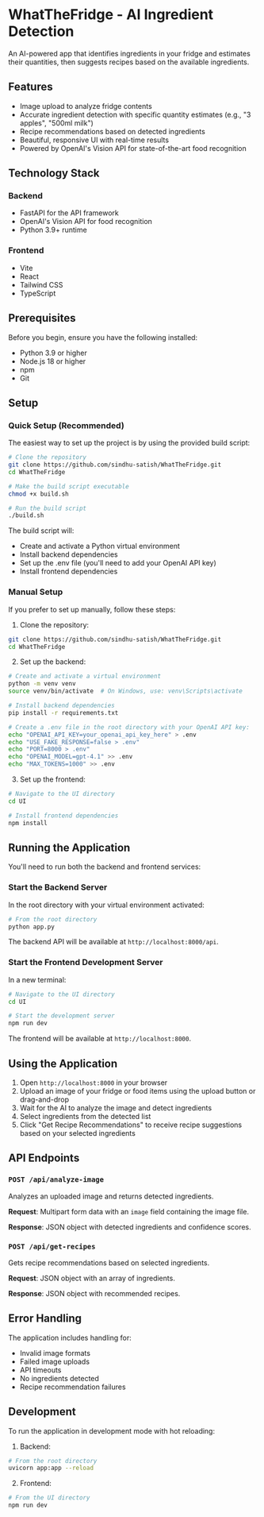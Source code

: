 # WhatTheFridge - AI Ingredient Detection

An AI-powered app that identifies ingredients in your fridge and estimates their quantities, then suggests recipes based on the available ingredients.

## Features

- Image upload to analyze fridge contents
- Accurate ingredient detection with specific quantity estimates (e.g., "3 apples", "500ml milk")
- Recipe recommendations based on detected ingredients
- Beautiful, responsive UI with real-time results
- Powered by OpenAI's Vision API for state-of-the-art food recognition

## Technology Stack

### Backend
- FastAPI for the API framework
- OpenAI's Vision API for food recognition
- Python 3.9+ runtime

### Frontend
- Vite
- React
- Tailwind CSS
- TypeScript

## Prerequisites

Before you begin, ensure you have the following installed:
- Python 3.9 or higher
- Node.js 18 or higher
- npm 
- Git

## Setup

### Quick Setup (Recommended)

The easiest way to set up the project is by using the provided build script:

```bash
# Clone the repository
git clone https://github.com/sindhu-satish/WhatTheFridge.git
cd WhatTheFridge

# Make the build script executable
chmod +x build.sh

# Run the build script
./build.sh
```

The build script will:
- Create and activate a Python virtual environment
- Install backend dependencies
- Set up the .env file (you'll need to add your OpenAI API key)
- Install frontend dependencies

### Manual Setup

If you prefer to set up manually, follow these steps:

1. Clone the repository:
```bash
git clone https://github.com/sindhu-satish/WhatTheFridge.git
cd WhatTheFridge
```

2. Set up the backend:
```bash
# Create and activate a virtual environment
python -m venv venv
source venv/bin/activate  # On Windows, use: venv\Scripts\activate

# Install backend dependencies
pip install -r requirements.txt

# Create a .env file in the root directory with your OpenAI API key:
echo "OPENAI_API_KEY=your_openai_api_key_here" > .env
echo "USE_FAKE_RESPONSE=false > .env"
echo "PORT=8000 > .env"
echo "OPENAI_MODEL=gpt-4.1" >> .env
echo "MAX_TOKENS=1000" >> .env
```

3. Set up the frontend:
```bash
# Navigate to the UI directory
cd UI

# Install frontend dependencies
npm install
```

## Running the Application

You'll need to run both the backend and frontend services:

### Start the Backend Server

In the root directory with your virtual environment activated:
```bash
# From the root directory
python app.py
```
The backend API will be available at `http://localhost:8000/api`.

### Start the Frontend Development Server

In a new terminal:
```bash
# Navigate to the UI directory
cd UI

# Start the development server
npm run dev
```
The frontend will be available at `http://localhost:8000`.

## Using the Application

1. Open `http://localhost:8000` in your browser
2. Upload an image of your fridge or food items using the upload button or drag-and-drop
3. Wait for the AI to analyze the image and detect ingredients
4. Select ingredients from the detected list
5. Click "Get Recipe Recommendations" to receive recipe suggestions based on your selected ingredients

## API Endpoints

### `POST /api/analyze-image`
Analyzes an uploaded image and returns detected ingredients.

**Request**: Multipart form data with an `image` field containing the image file.

**Response**: JSON object with detected ingredients and confidence scores.

### `POST /api/get-recipes`
Gets recipe recommendations based on selected ingredients.

**Request**: JSON object with an array of ingredients.

**Response**: JSON object with recommended recipes.

## Error Handling

The application includes handling for:
- Invalid image formats
- Failed image uploads
- API timeouts
- No ingredients detected
- Recipe recommendation failures

## Development

To run the application in development mode with hot reloading:

1. Backend:
```bash
# From the root directory
uvicorn app:app --reload
```

2. Frontend:
```bash
# From the UI directory
npm run dev
```